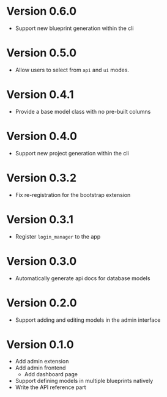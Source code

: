 # Version 0.6.0

- Support new blueprint generation within the cli

# Version 0.5.0

- Allow users to select from `api` and `ui` modes.

# Version 0.4.1

- Provide a base model class with no pre-built columns

# Version 0.4.0

- Support new project generation within the cli

# Version 0.3.2

- Fix re-registration for the bootstrap extension

# Version 0.3.1

- Register `login_manager` to the app

# Version 0.3.0

- Automatically generate api docs for database models

# Version 0.2.0

- Support adding and editing models in the admin interface

# Version 0.1.0

- Add admin extension
- Add admin frontend
  - Add dashboard page
- Support defining models in multiple blueprints natively
- Write the API reference part
